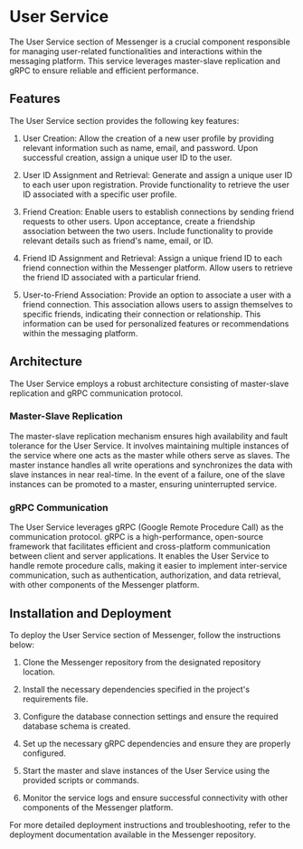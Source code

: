 # User Service

The User Service section of Messenger is a crucial component responsible for managing user-related functionalities and interactions within the messaging platform. This service leverages master-slave replication and gRPC to ensure reliable and efficient performance.

## Features

The User Service section provides the following key features:

1. User Creation: Allow the creation of a new user profile by providing relevant information such as name, email, and password. Upon successful creation, assign a unique user ID to the user.

2. User ID Assignment and Retrieval: Generate and assign a unique user ID to each user upon registration. Provide functionality to retrieve the user ID associated with a specific user profile.

3. Friend Creation: Enable users to establish connections by sending friend requests to other users. Upon acceptance, create a friendship association between the two users. Include functionality to provide relevant details such as friend's name, email, or ID.

4. Friend ID Assignment and Retrieval: Assign a unique friend ID to each friend connection within the Messenger platform. Allow users to retrieve the friend ID associated with a particular friend.

5. User-to-Friend Association: Provide an option to associate a user with a friend connection. This association allows users to assign themselves to specific friends, indicating their connection or relationship. This information can be used for personalized features or recommendations within the messaging platform.

## Architecture

The User Service employs a robust architecture consisting of master-slave replication and gRPC communication protocol.

### Master-Slave Replication

The master-slave replication mechanism ensures high availability and fault tolerance for the User Service. It involves maintaining multiple instances of the service where one acts as the master while others serve as slaves. The master instance handles all write operations and synchronizes the data with slave instances in near real-time. In the event of a failure, one of the slave instances can be promoted to a master, ensuring uninterrupted service.

### gRPC Communication

The User Service leverages gRPC (Google Remote Procedure Call) as the communication protocol. gRPC is a high-performance, open-source framework that facilitates efficient and cross-platform communication between client and server applications. It enables the User Service to handle remote procedure calls, making it easier to implement inter-service communication, such as authentication, authorization, and data retrieval, with other components of the Messenger platform.

## Installation and Deployment

To deploy the User Service section of Messenger, follow the instructions below:

1. Clone the Messenger repository from the designated repository location.

2. Install the necessary dependencies specified in the project's requirements file.

3. Configure the database connection settings and ensure the required database schema is created.

4. Set up the necessary gRPC dependencies and ensure they are properly configured.

5. Start the master and slave instances of the User Service using the provided scripts or commands.

6. Monitor the service logs and ensure successful connectivity with other components of the Messenger platform.

For more detailed deployment instructions and troubleshooting, refer to the deployment documentation available in the Messenger repository.
